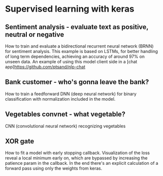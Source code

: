 # Supervised learning with keras

## Sentiment analysis - evaluate text as positive, neutral or negative

How to train and evaluate a bidirectional recurrent neural network (BRNN) for sentiment analysis.
This example is based on LSTMs, for better handling of long term dependencies, achieving an accuracy of around 97% on unseen data. An example of using this model client side in a [chat app]https://github.com/ptsand/nlp-chat

## Bank customer - who's gonna leave the bank?

How to train a feedforward DNN (deep neural network) for binary classification with normalization included in the model.

## Vegetables convnet - what vegetable?

CNN (convolutional neural network) recognizing vegetables

## XOR gate

How to fit a model with early stopping callback.
Visualization of the loss reveal a local minimum early on, which are bypassed by increasing the patience param in the callback.
In the end there's an explicit calculation of a forward pass using only the weights from keras.